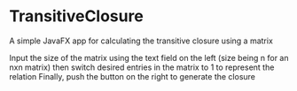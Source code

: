 # TransitiveClosure
A simple JavaFX app for calculating the transitive closure using a matrix


Input the size of the matrix using the text field on the left (size being n for an nxn matrix)
then switch desired entries in the matrix to 1 to represent the relation
Finally, push the button on the right to generate the closure
